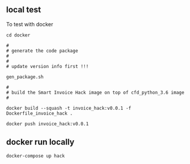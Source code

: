 ## local test

To test with docker
```
cd docker

#
# generate the code package
#
#
# update version info first !!!

gen_package.sh

```
```
#
# build the Smart Invoice Hack image on top of cfd_python_3.6 image
#

docker build --squash -t invoice_hack:v0.0.1 -f Dockerfile_invoice_hack .
```

```
docker push invoice_hack:v0.0.1
```

## docker run locally

```
docker-compose up hack
```
